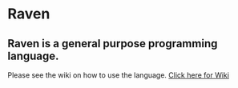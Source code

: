 # Raven


## Raven is a general purpose programming language. 

Please see the wiki on how to use the language. <a href="https://github.com/lightcast/raven/wiki">Click here for Wiki</a>